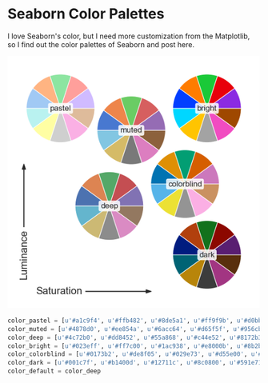 # Seaborn Color Palettes

I love Seaborn's color, but I need more customization from the Matplotlib, so I find out the color palettes of Seaborn and post here.

![Seaborn Color Palettes](/img/2021-05-23/color_palettes.png)

~~~ python
color_pastel = [u'#a1c9f4', u'#ffb482', u'#8de5a1', u'#ff9f9b', u'#d0bbff', u'#debb9b', u'#fab0e4', u'#cfcfcf', u'#fffea3', u'#b9f2f0']
color_muted = [u'#4878d0', u'#ee854a', u'#6acc64', u'#d65f5f', u'#956cb4', u'#8c613c', u'#dc7ec0', u'#797979', u'#d5bb67', u'#82c6e2']
color_deep = [u'#4c72b0', u'#dd8452', u'#55a868', u'#c44e52', u'#8172b3', u'#937860', u'#da8bc3', u'#8c8c8c', u'#ccb974', u'#64b5cd']
color_bright = [u'#023eff', u'#ff7c00', u'#1ac938', u'#e8000b', u'#8b2be2', u'#9f4800', u'#f14cc1', u'#a3a3a3', u'#ffc400', u'#00d7ff']
color_colorblind = [u'#0173b2', u'#de8f05', u'#029e73', u'#d55e00', u'#cc78bc', u'#ca9161', u'#fbafe4', u'#949494', u'#ece133', u'#56b4e9']
color_dark = [u'#001c7f', u'#b1400d', u'#12711c', u'#8c0800', u'#591e71', u'#592f0d', u'#a23582', u'#3c3c3c', u'#b8850a', u'#006374']
color_default = color_deep
~~~